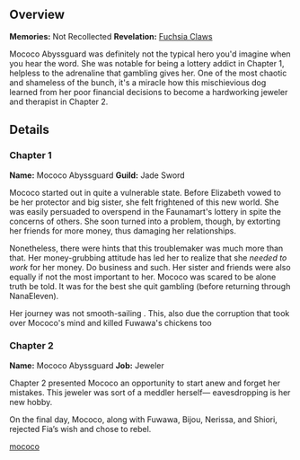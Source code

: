 <!-- title: Mococo Abyssguard -->
<!-- quote: I'm not a criminal, I'm Mococo!-->
<!-- chapters: -1 -->
<!-- images: (Mococo's Chapter 1 Profile), (Mococo fighting along with Fuwawa), (Mococo's Chapter 2 Profile), (Mococo turning against Fia in Chapter 2's Ending) -->
<!-- model: false -->

## Overview

**Memories:** Not Recollected
**Revelation:** [Fuchsia Claws](#entry:fuchsia-claws-entry)

Mococo Abyssguard was definitely not the typical hero you'd imagine when you hear the word. She was notable for being a lottery addict in Chapter 1, helpless to the adrenaline that gambling gives her. One of the most chaotic and shameless of the bunch, it's a miracle how this mischievious dog learned from her poor financial decisions to become a hardworking jeweler and therapist in Chapter 2.

## Details

### Chapter 1

**Name:** Mococo Abyssguard
**Guild:** Jade Sword

Mococo started out in quite a vulnerable state. Before Elizabeth vowed to be her protector and big sister, she felt frightened of this new world. She was easily persuaded to overspend in the Faunamart's lottery in spite the concerns of others. She soon turned into a problem, though, by extorting her friends for more money, thus damaging her relationships.

Nonetheless, there were hints that this troublemaker was much more than that. Her money-grubbing attitude has led her to realize that she _needed to work_ for her money. Do business and such. Her sister and friends were also equally if not the most important to her. Mococo was scared to be alone truth be told. It was for the best she quit gambling (before returning through NanaEleven).

Her journey was not smooth-sailing . This, also due the corruption that took over Mococo's mind and killed Fuwawa's chickens too

### Chapter 2

**Name:** Mococo Abyssguard
**Job:** Jeweler

Chapter 2 presented Mococo an opportunity to start anew and forget her mistakes. This jeweler was sort of a meddler herself— eavesdropping is her new hobby.

On the final day, Mococo, along with Fuwawa, Bijou, Nerissa, and Shiori, rejected Fia’s wish and chose to rebel.

[mococo](#easter:easter-mococo)

